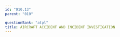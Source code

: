 ```yaml
---
id: "010.13"
parent: "010"

questionBank: "atpl"
title: AIRCRAFT ACCIDENT AND INCIDENT INVESTIGATION
---
```

